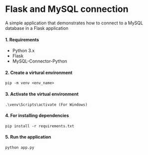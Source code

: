 # Flask and MySQL connection
A simple application that demonstrates how to connect to a MySQL database in a Flask application

#### 1. Requirements
* Python 3.x
* Flask
* MySQL-Connector-Python

#### 2. Create a virtural environment
```pip -m venv <env_name>```

#### 3. Activate the virtual environment 
```.\venv\Scripts\activate (For Windows)```

#### 4. For installing dependencies
```pip install -r requirements.txt```


#### 5. Run the application
```python app.py```

<!-- #### 6. Open a web browser and go to http://localhost:5000 to see the application in action. -->
